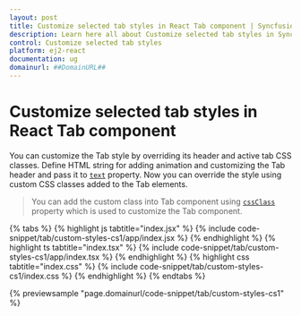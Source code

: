 ```yaml
---
layout: post
title: Customize selected tab styles in React Tab component | Syncfusion
description: Learn here all about Customize selected tab styles in Syncfusion React Tab component of Syncfusion Essential JS 2 and more.
control: Customize selected tab styles 
platform: ej2-react
documentation: ug
domainurl: ##DomainURL##
---
```


# Customize selected tab styles in React Tab component

You can customize the Tab style by overriding its header and active tab CSS classes. Define HTML string for adding animation and customizing the Tab header and pass it to [`text`](https://ej2.syncfusion.com/react/documentation/api/tab/header/#text) property. Now you can override the style using custom CSS classes added to the Tab elements.

> You can add the custom class into Tab component using [`cssClass`](https://ej2.syncfusion.com/react/documentation/api/toolbar/item/#cssclass) property which is used to customize the Tab component.

{% tabs %}
{% highlight js tabtitle="index.jsx" %}
{% include code-snippet/tab/custom-styles-cs1/app/index.jsx %}
{% endhighlight %}
{% highlight ts tabtitle="index.tsx" %}
{% include code-snippet/tab/custom-styles-cs1/app/index.tsx %}
{% endhighlight %}
{% highlight css tabtitle="index.css" %}
{% include code-snippet/tab/custom-styles-cs1/index.css %}
{% endhighlight %}
{% endtabs %}

 {% previewsample "page.domainurl/code-snippet/tab/custom-styles-cs1" %}

